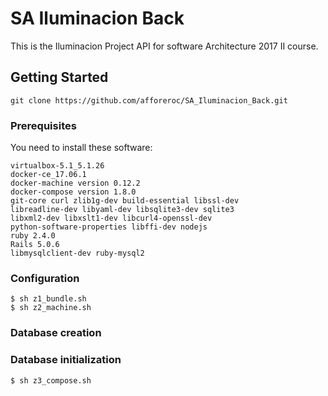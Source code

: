 # SA Iluminacion Back

This is the Iluminacion Project API for software Architecture 2017 II course.

## Getting Started
```
git clone https://github.com/afforeroc/SA_Iluminacion_Back.git
```

### Prerequisites

You need to install these software: <br />
```
virtualbox-5.1_5.1.26
docker-ce_17.06.1
docker-machine version 0.12.2
docker-compose version 1.8.0
git-core curl zlib1g-dev build-essential libssl-dev
libreadline-dev libyaml-dev libsqlite3-dev sqlite3
libxml2-dev libxslt1-dev libcurl4-openssl-dev
python-software-properties libffi-dev nodejs
ruby 2.4.0
Rails 5.0.6
libmysqlclient-dev ruby-mysql2
```

### Configuration
```
$ sh z1_bundle.sh
$ sh z2_machine.sh
```

### Database creation

### Database initialization
```
$ sh z3_compose.sh
```
